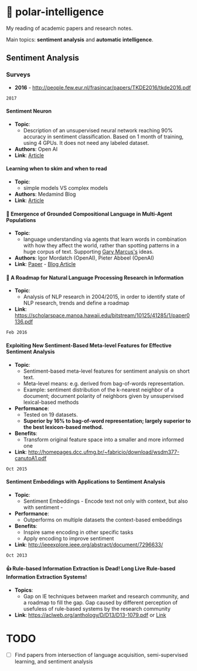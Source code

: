 # 📖 polar-intelligence

My reading of academic papers and research notes.

Main topics: **sentiment analysis** and **automatic intelligence**.

## Sentiment Analysis

### Surveys
- **2016** - http://people.few.eur.nl/frasincar/papers/TKDE2016/tkde2016.pdf

`2017`

#### Sentiment Neuron
- **Topic**: 
  - Description of an unsupervised neural network reaching 90% accuracy in sentiment classification. Based on 1 month of training, using 4 GPUs. It does not need any labeled dataset.
- **Authors**: Open AI
- **Link**: [Article](https://blog.openai.com/unsupervised-sentiment-neuron/)


#### Learning when to skim and when to read
- **Topic**: 
  - simple models VS complex models 
- **Authors**: Medamind Blog
- **Link**: [Article](https://metamind.io/research/learning-when-to-skim-and-when-to-read)


#### 🔖 Emergence of Grounded Compositional Language in Multi-Agent Populations
- **Topic**: 
  - language understanding via agents that learn words in combination with how they affect the world, rather than spotting patterns in a huge corpus of text. Supporting [Gary Marcus's](https://www.technologyreview.com/s/601551/algorithms-that-learn-with-less-data-could-expand-ais-power/) ideas. 
- **Authors**: Igor Mordatch (OpenAI), Pieter Abbeel (OpenAI)
- **Link**: [Paper](https://arxiv.org/abs/1703.04908) - [Blog Article](https://www.openai.com/blog/learning-to-communicate/)


#### 🔖 A Roadmap for Natural Language Processing Research in Information 
- **Topic**: 
  - Analysis of NLP research in 2004/2015, in order to identify state of NLP research, trends and define a roadmap
- **Link**: https://scholarspace.manoa.hawaii.edu/bitstream/10125/41285/1/paper0136.pdf

`Feb 2016`

#### Exploiting New Sentiment-Based Meta-level Features for Effective Sentiment Analysis

- **Topic**: 
  - Sentiment-based meta-level features for sentiment analysis on short text. 
  - Meta-level means: e.g. derived from bag-of-words representation. 
  - Example: sentiment distribution of the k-nearest neighbor of a document; document polarity of neighbors given by unsupervised lexical-based methods
- **Performance**: 
  - Tested on 19 datasets. 
  - **Superior by 16% to bag-of-word representation; largely superior to the best lexicon-based method.**
- **Benefits**: 
  - Transform original feature space into a smaller and more informed one 
- **Link**: http://homepages.dcc.ufmg.br/~fabricio/download/wsdm377-canutoA1.pdf

`Oct 2015`

#### Sentiment Embeddings with Applications to Sentiment Analysis
- **Topic**: 
  - Sentiment Embeddings - Encode text not only with context, but also with sentiment - 
- **Performance**: 
  - Outperforms on multiple datasets the context-based embeddings
- **Benefits**:
  - Inspire same encoding in other specific tasks
  - Apply encoding to improve sentiment
- **Link**: http://ieeexplore.ieee.org/abstract/document/7296633/

`Oct 2013`

#### 👍 Rule-based Information Extraction is Dead! Long Live Rule-based Information Extraction Systems!
- **Topics**:
  - Gap on IE techniques between market and research community, and a roadmap to fill the gap. Gap caused by different perception of usefuless of rule-based systems by the research community 
- **Link**: https://aclweb.org/anthology/D/D13/D13-1079.pdf or [Link](https://github.com/bitliner/polar-intelligence/blob/master/D13-1079.pdf)



# TODO
- [ ] Find papers from intersection of language acquisition, semi-supervised learning, and sentiment analysis

